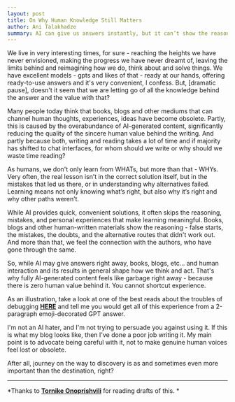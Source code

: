 ```yaml
---
layout: post
title: On Why Human Knowledge Still Matters
author: Ani Talakhadze
summary: AI can give us answers instantly, but it can’t show the reasoning, mistakes, and human experiences behind them. Can genuine human voices be replaced by shortcuts? I don't think so, and here's why.
---
```


We live in very interesting times, for sure - reaching the heights we have never envisioned, making the progress we have never dreamt of, leaving the limits behind and reimagining how we do, think about and solve things. We have excellent models - gpts and likes of that - ready at our hands, offering ready-to-use answers and it's very convenient, I confess. But, [dramatic pause], doesn't it seem that we are letting go of all the knowledge behind the answer and the value with that? 

Many people today think that books, blogs and other mediums that can channel human thoughts, experiences, ideas have become obsolete. Partly, this is caused by the overabundance of AI-generated content, significantly reducing the quality of the sincere human value behind the writing. And partly because both, writing and reading takes a lot of time and if majority has shifted to chat interfaces, for whom should we write or why should we waste time reading?

As humans, we don't only learn from WHATs, but more than that - WHYs. Very often, the real lesson isn’t in the correct solution itself, but in the mistakes that led us there, or in understanding why alternatives failed. Learning means not only knowing what’s right, but also why it’s right and why other paths weren’t.

While AI provides quick, convenient solutions, it often skips the reasoning, mistakes, and personal experiences that make learning meaningful. Books, blogs and other human-written materials show the reasoning - false starts, the mistakes, the doubts, and the alternative routes that didn't work out. And more than that, we feel the connection with the authors, who have gone through the same.

So, while AI may give answers right away, books, blogs, etc... and human interaction and its results in general shape how we think and act. That's why fully AI-generated content feels like garbage right away - because there is zero human value behind it. You cannot shortcut experience.

As an illustration, take a look at one of the best reads about the troubles of debugging [**HERE**](https://www.clientserver.dev/p/war-story-the-hardest-bug-i-ever) and tell me you would get all of this experience from a 2-paragraph emoji-decorated GPT answer. 

I'm not an AI hater, and I'm not trying to persuade you against using it. If this is what my blog looks like, then I've done a poor job writing it. My main point is to advocate being careful with it, not to make genuine human voices feel lost or obsolete. 

After all, journey on the way to discovery is as and sometimes even more important than the destination, right?

---

*Thanks to [**Tornike Onoprishvili**](https://www.linkedin.com/in/tornikeo/) for reading drafts of this. *